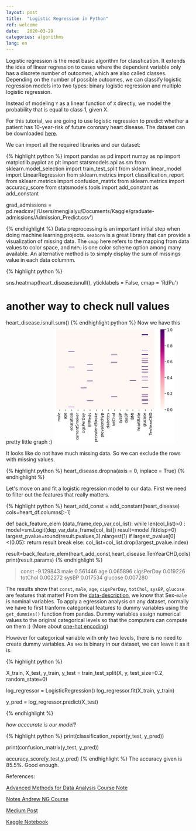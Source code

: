```yaml
---
layout: post
title:  "Logistic Regression in Python"
ref: welcome
date:   2020-03-29 
categories: algorithms
lang: en
---
```


Logistic regression is the most basic algorithm for classfication. It extends the idea of linear regression to cases where the dependent variable only has a discrete number of outcomes, which are also called classes. Depending on the number of possible outcomes, we can classify logistic regression models into two types: binary logistic regression and multiple logistic regression. 


Instead of modeling `Y` as a linear function of `X` directly, we model the probability that is equal to class 1, given X. 

For this tutorial, we are going to use logistic regression to predict whether a patient has 10-year-risk of future coronary heart disease. The dataset can be downloaded [here][here].

We can import all the required libraries and our dataset:

{% highlight python %}
import pandas as pd
import numpy as np
import matplotlib.pyplot as plt
import statsmodels.api as sm
from sklearn.model_selection import train_test_split
from sklearn.linear_model import LinearRegression
from sklearn.metrics import classification_report
from sklearn.metrics import confusion_matrix
from sklearn.metrics import accuracy_score
from statsmodels.tools import add_constant as add_constant

grad_admissions = pd.readcsv('/Users/mengjialyu/Documents/Kaggle/graduate-admissions/Admission_Predict.csv')

{% endhighlight %}
Data preprocessing is an important initial step when doing machine learning projects. `seaborn` is a great library that can provide  a visualization of missing data. The `cmap` here refers to the mapping from data values to color space, and `RdPu` is one color scheme option among many available. An alternative method is to simply display the sum of missings value in each data columnm.

{% highlight python %}

sns.heatmap(heart_disease.isnull(), yticklabels = False, cmap = 'RdPu')

# another way to check null values
heart_disease.isnull.sum()
{% endhighlight python %}
Now we have this pretty little graph :)
![heatmap](/assets/2020-03-30-heatmap.png)

It looks like do not have much missing data. So we can exclude the rows with missing values.

{% highlight python %}
heart_disease.dropna(axis = 0, inplace = True)
{% endhighlight %}

Let's move on and fit a logistic regression model to our data.
First we need to filter out the features that really matters.

{% highlight python %}
heart_add_const = add_constant(heart_disease)
cols=heart_df.columns[:-1]

def back_feature_elem (data_frame,dep_var,col_list):
    while len(col_list)>0 :
        model=sm.Logit(dep_var,data_frame[col_list])
        result=model.fit(disp=0)
        largest_pvalue=round(result.pvalues,3).nlargest(1)
        if largest_pvalue[0]<(0.05):
            return result
            break
        else:
            col_list=col_list.drop(largest_pvalue.index)

result=back_feature_elem(heart_add_const,heart_disease.TenYearCHD,cols)
print(result.params)
{% endhighlight %}


> const        -9.129843
> male          0.561446
> age           0.065896
> cigsPerDay    0.019226
> totChol       0.002272
> sysBP         0.017534
> glucose       0.007280


The results show that `const`, `male`, `age`, `cigsPerDay`, `totChol`, `sysBP`, `glucose` are features that matter!
From the [data-description][here], we know that Sex-`male` is nominal variables. To apply a egression analysis on any dataset, normally we have to first tranform categorical features to dummy variables using the `get_dummies()` function from pandas. Dummy variables assign numerical values to the original categorical levels so that the computers can compute on them :) (More about [one-hot encoding][one-hot encode]) 

However for categorical variable with only two levels, there is no need to create dummy variables. As `sex` is binary in our dataset, we can leave it as it is.

{% highlight python %}

X_train, X_test, y_train, y_test = train_test_split(X, y, test_size=0.2, random_state=0)

log_regressor = LogisticRegression()
log_regressor.fit(X_train, y_train)

y_pred = log_regressor.predict(X_test)


{% endhighlight %}

_how acccurate is our model?_

{% highlight python %}
print(classification_report(y_test, y_pred))

print(confusion_matrix(y_test, y_pred))


accuracy_score(y_test,y_pred)
{% endhighlight %}
The accuracy given is 85.5%. Good enough.

[here]: https://www.kaggle.com/dileep070/heart-disease-prediction-using-logistic-regression
[one-hot encode]: https://machinelearningmastery.com/why-one-hot-encode-data-in-machine-learning/
References:

[Advanced Methods for Data Analysis Course Note][ref-1]

[Notes Andrew NG Course][ref-2]

[Medium Post][ref-3]

[Kaggle Notebook][ref-4]

[ref-1]: https://www.stat.cmu.edu/~ryantibs/advmethods/notes/logreg.pdf
[ref-2]: https://joparga3.github.io/standford_logistic_regression/index.html#what-is-logistic-regression
[ref-3]: https://medium.com/@anishsingh20/logistic-regression-in-python-423c8d32838b
[ref-4]: https://www.kaggle.com/dileep070/logistic-regression